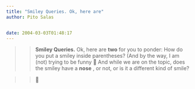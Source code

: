 ```yaml
---
title: "Smiley Queries. Ok, here are"
author: Pito Salas


date: 2004-03-03T01:48:17
---
```



>>

>> **Smiley Queries.** Ok, here are **two** for you to ponder: How do you put
a smiley inside parentheses? (And by the way, I am (not) trying to be funny 🙂
And while we are on the topic, does the smiley have a **nose** , or not, or is
it a different kind of smile?

>>

>>  
>
>>

>> 🙂


